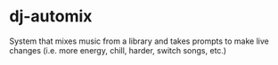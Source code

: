 # dj-automix
System that mixes music from a library and takes prompts to make live changes (i.e. more energy, chill, harder, switch songs, etc.)
